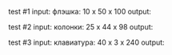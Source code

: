 test #1
input: флэшка: 10 x 50 x 100
output:

test #2
input: колонки: 25 x 44 x 98
output:

test #3
input: клавиатура: 40 x 3 x 240
output:
